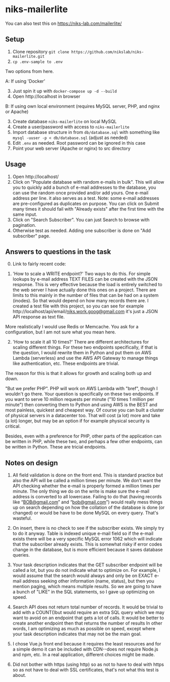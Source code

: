 # niks-mailerlite

You can also test this on https://niks-lab.com/mailerlite/

## Setup

1. Clone repository `git clone https://github.com/nikslab/niks-mailerlite.git`
2. `cp .env-sample to .env`

Two options from here. 

A: If using 'Docker'

3. Just spin it up with `docker-compose up -d --build`
4. Open http://localhost in browser

B: If using own local environment (requires MySQL server, PHP, and nginx or Apache)

3. Create database `niks-mailerlite` on local MySQL 
4. Create a user/password with access to `niks-mailerlite`
5. Import database structure in from `db/database.sql` with something like `mysql -uuser -p < db/database.sql` (adjust as needed)
6. Edit `.env` as needed. Root password can be ignored in this case
7. Point your web server (Apache or nginx) to src directory


## Usage

1. Open http://localhost/
2. Click on "Populate database with random e-mails in bulk". This will allow you to quickly add a bunch of e-mail addresses to the database, you can use the random once provided and/or add yours. One e-mail address per line. it also serves as a test. Note: some e-mail addresses are pre-configured as duplicates on purpose. You can click on Submit many times it should fail with "Already exists" after the first time with the same input.
3. Click on "Search Subscriber". You can just Search to browse with pagination.
4. Otherwise test as needed. Adding one subscriber is done on "Add subscriber" page.


## Answers to questions in the task

0. Link to fairly recent code:

1. 'How to scale a WRITE endpoint?'
Two ways to do this. For simple lookups by e-mail address TEXT FILES can be created with the JSON response. This is very effective because the load is entirely switched to the web server I have actually done this ones on a project. There are limits to this mainly in the number of files that can be had on a system (inodes). So that would depend on how many records there are. I created a test file with this project, so you can see for example http://localhost/api/email/niks.work.goog@gmail.com it's just a JSON API response as text file.

  More realistically I would use Redis or Memcache. You ask for a configuration, but I am not sure what you mean here.

2. 'How to scale it all 10 times?'
There are different architectures for scaling different things. For these two endpoints specifically, if that is the question, I would rewrite them in Python and put them on AWS Lambda (serverless) and use the AWS API Gateway to manage things like authentication, etc. These endpoints are trivial. 

  The reason for this is that it allows for growth and scaling both up and down.

  "But we prefer PHP". PHP will work on AWS Lambda with "bref", though I wouldn't go there. Your question is specifically on these two endpoints. If you want to serve 10 million requests per minute ("10 times 1 million per minute") then converting them to Python and using AWS is the BEST and most painless, quickest and cheapest way. Of course you can built a cluster of physical servers in a datacenter too. That will cost (a lot) more and take (a lot) longer, but may be an option if for example physical security is critical. 
 
  Besides, even with a preference for PHP, other parts of the application can be written in PHP, while these two, and perhaps a few other endpoints, can be written in Python. These are tricial endpoints.


## Notes on design

1. All field validation is done on the front end. This is standard practice but also the API will be called a million times per minute. We don’t want the API checking whether the e-mail is properly formed a million times per minute. The only thing we do on the write is make sure the e-mail address is converted to all lowercase. Failing to do that (having records like “BOB@gmail.com” and “bob@gmail.com”) would really mess things up on search depending on how the collation of the database is done (or changed) or would be have to be done MySQL on every query. That's wasteful.

2. On insert, there is no check to see if the subscriber exists. We simply try to do it anyway. Table is indexed unique e-mail field so if the e-mail exists there will be a very specific MySQL error 1062 which will indicate that the subscriber already exists. This is somewhat risky if error codes change in the database, but is more efficient because it saves database queries.

3. Your task description indicates that the GET subscriber endpoint will be called a lot, but you do not indicate what to optimize on. For example, I would assume that the search would always and only be on EXACT e-mail address seeking other information (name, status), but then you mention paging, which means multiple results. So we are going to have a bunch of "LIKE" in the SQL statements, so I gave up optimizing on speed. 

4. Search API does not return total number of records. It would be trivial to add with a COUNT()but would require an extra SQL query which we may want to avoid on an endpoint that gets a lot of calls. It would be better to create another endpoint then that returns the number of results In other words, I am optimizing as much as possible on speed, except where your task description indicates that may not be the main goal.

5. I chose Vue.js front end because it requires the least resources and for a simple demo it can be included with CDN--does not require Node.js and npm, etc. In a real application, different choices might be made.

6. Did not bother with https (using http) so as not to have to deal with https so as not have to deal with SSL certificates, that's not what this test is about. 

